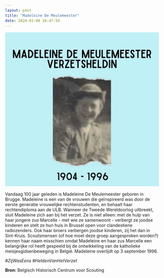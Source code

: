 ```yaml
---
layout: post
title: "Madeleine De Meulemeester"
date: 2024-01-08 16:47:59
---
```


![Madeleine De Meulemeester](../images/C12EiQdtxCo_0.webp)

Vandaag 100 jaar geleden is Madeleine De Meulemeester geboren in Brugge. Madeleine is een van de vrouwen die geïnspireerd was door de eerste generatie vrouwelijke rechtenstudenten, en behaalt haar rechtendiploma aan de ULB. Wanneer de Tweede Wereldoorlog uitbreekt, sluit Madeleine zich aan bij het verzet. Ze is niet alleen: met de hulp van haar jongere zus Marcelle - met wie ze samenwoont - verbergt ze joodse kinderen en stelt ze hun huis in Brussel open voor clandestiene radiozenders. Ook haar broers verbergen joodse kinderen, zij het dan in Sint-Kruis. Scoutsmensen (of hoe moet deze groep aangesproken worden?) kennen haar naam misschien omdat Madeleine en haar zus Marcelle een belangrijke rol heeft gespeeld bij de ontwikkeling van de katholieke meisjesgidsenbeweging in België. Madeleine overlijdt op 3 september 1996.

*#ZijWasEens #HeldenVanHetVerzet*

**Bron:** Belgisch Historisch Centrum voor Scouting

